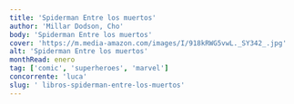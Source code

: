```yaml
---
title: 'Spiderman Entre los muertos'
author: 'Millar Dodson, Cho'
body: 'Spiderman Entre los muertos'
cover: 'https://m.media-amazon.com/images/I/918kRWG5vwL._SY342_.jpg'
alt: 'Spiderman Entre los muertos'
monthRead: enero
tag: ['comic', 'superheroes', 'marvel']
concorrente: 'luca'
slug: ' libros-spiderman-entre-los-muertos'
---
```

